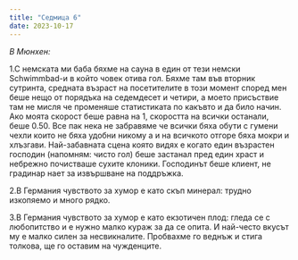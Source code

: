 ```yaml
---
title: "Седмица 6"
date: 2023-10-17
---
```

*В Мюнхен:*

1.С немската ми баба бяхме на сауна в един от тези немски Schwimmbad-и в който човек отива гол. Бяхме там във вторник сутринта, средната възраст на посетителите в този момент според мен беше нещо от порядъка на седемдесет и четири, а моето присъствие там не мисля че променяше статистиката по какъвто и да било начин. 
Ако моята скорост беше равна на 1, скоростта на всички останали, беше 0.50. Все пак нека не забравяме че всички бяха обути с гумени чехли които не бяха удобни никому а и на всичкото отгоре бяха мокри и хлъзгави.
Най-забавната сцена която видях е когато един възрастен господин (напомням: чисто гол) беше застанал пред един храст и небрежно почистваше сухите клоники. Господинът беше клиент, не градинар нает за извършване на поддръжка.

2.В Германия чувството за хумор е като скъп минерал: трудно изкопяемо и много рядко.

3.В Германия чувството за хумор е като екзотичен плод: гледа се с любопитство и е нужно малко кураж за да се опита. И най-често вкусът му е малко силен за несвикналите. Пробвахме го веднъж и стига толкова, ще го оставим на чужденците.
